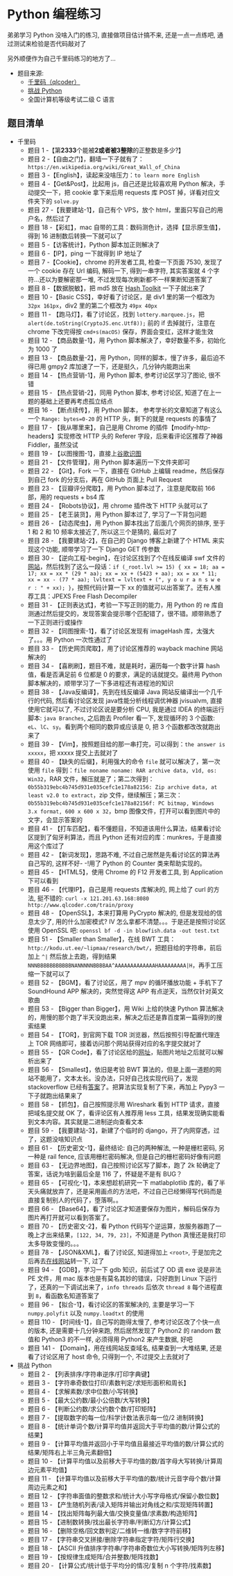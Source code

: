 # Python 编程练习

弟弟学习 Python 没啥入门的练习, 直接做项目估计搞不来, 还是一点一点练吧, 通过测试来检验是否代码敲对了

另外顺便作为自己千里码练习的地方了...

* 题目来源:
    * [千里码（qlcoder）](http://www.qlcoder.com/explore)
    * [挑战 Python](http://www.pythontip.com/coding/code_oj)
    * 全国计算机等级考试二级 C 语言

## 题目清单
*   千里码
    * 题目 1 -【第**2333**个能被**2或者被3整除**的正整数是多少?】
    * 题目 2 -【自由之门】，翻墙一下子就有了： `https://en.wikipedia.org/wiki/Great_Wall_of_China`
    * 题目 3 -【English】，读起来没啥压力：`to learn more English`
    * 题目 4 -【Get&Post】，比起用 js，自己还是比较喜欢用 Python 解决，手动提交一下，把 cookie 拿下来后用 requests 库 POST 掉，详看对应文件夹下的 `solve.py`
    * 题目 27 -【我要建站-1】，自己有个 VPS，放个 html，里面只写自己的用户名，然后过了
    * 题目 18 -【彩虹】，mac 自带的工具：数码测色计，选择【显示原生值】，得到 16 进制数后转换一下就可以了
    * 题目 5 -【访客统计】，Python 脚本加正则解决了
    * 题目 6 -【IP】，ping 一下就得到 IP 地址了
    * 题目 7 -【Cookie】，chrome 的开发者工具, 检查一下页面 7530, 发现了一个 cookie 存在 Url 编码, 解码一下, 得到一串字符, 其实答案就 4 个字符...还以为要解密那一堆, 不过发现每次刷新都不一样果断知道答案了
    * 题目 8 -【数据脱敏】，把 md5 放在 [Hash Toolkit](http://hashtoolkit.com/) 一下子就出来了
    * 题目 10 -【Basic CSS】，幸好看了讨论区，是 div1 里的第一个框改为 `32px 161px`，div2 里的第二个框改为 `49px 40px`
    * 题目 11 - 【跑马灯】，看了讨论区，找到 `lottery.marquee.js`，把 `alert(de.toString(CryptoJS.enc.Utf8));` 前的 if 去掉就行，注意在 chrome 下改完得按 `cmd+s(macOS)` 保存，界面会变红，这样才能生效
    * 题目 12 - 【商品数量-1】，用 Python 脚本解决了，幸好数量不多，初始化为 1000 了
    * 题目 13 - 【商品数量-2】，用 Python，同样的脚本，慢了许多，最后迫不得已用 gmpy2 库加速了一下，还是挺久，几分钟内能跑出来
    * 题目 14 - 【热点营销-1】，用 Python 脚本, 参考讨论区学习了图论, 很不错
    * 题目 15 - 【热点营销-2】，同用 Python 脚本, 参考讨论区, 知道了在上一题的基础上还要再考虑孤立结点
    * 题目 16 - 【断点续传】，用 Python 脚本， 参考学长的文章知道了有这么一个 `Range: bytes=0-20` 的 HTTP 头，剩下的就是 requests 的事情了
    * 题目 17 - 【我从哪里来】，自己是用 Chrome 的插件【modify-http-headers】实现修改 HTTP 头的 Referer 字段，后来看评论区推荐了神器 Fiddler，虽然没试
    * 题目 19 - 【以图搜图-1】，直接上[谷歌识图](https://www.google.com/imghp?hl=zh-CN)
    * 题目 21 - 【文件管理】，用 Python 脚本遍历一下文件夹即可
    * 题目 22 - 【Git】，Fork 一下，直接在 GitHub 上编辑 readme，然后保存到自己 fork 的分支后，再在 GitHub 页面上 Pull Request
    * 题目 23 - 【豆瓣评分爬取】，用 Python 脚本过了，注意是爬取前 166 部，用的 requests + bs4 库
    * 题目 24 - 【Robots协议】，用 chrome 插件改下 HTTP 头就可以了
    * 题目 25 - 【老王装货】，用 Python 脚本过了, 学习了一下背包问题
    * 题目 26 - 【动态爬虫】，用 Python 脚本找出了后面几个网页的排序, 至于 1 和 2 和 10 频率太接近了, 所以这三个是猜的, 最后对了
    * 题目 28 - 【我要建站-2】，在自己的 Django 博客上新建了个 HTML 来实现这个功能, 顺带学习了一下 Django GET 传参数
    * 题目 30 - 【逆向工程-begin】，在讨论区找到了个在线反编译 swf 文件的[网站](http://www.showmycode.com/)，然后找到了这么一段话：`if (_root.lvl >= 15) { xx = 18; aa = 17; xx = xx * (29 * aa); xx = xx + (5423 + aa); xx = xx * 11; xx = xx - (77 * aa); lvltext = lvltext + (", y o u r a n s w e r : " + xx); }`，按照代码计算一下 xx 的值就可以出答案了。还有人推荐工具：JPEXS Free Flash Decompiler
    * 题目 31 - 【正则表达式】，考验一下写正则的能力，用 Python 的 re 库自测通过然后提交的，发现答案会提示哪个匹配错了，很不错。顺带熟悉了一下正则进行或操作
    * 题目 32 - 【同图搜索-1】，看了讨论区发现有 imageHash 库，太强大了。。。用 Python 一次性通过了
    * 题目 33 - 【历史网页爬取】，用了讨论区推荐的 wayback machine 网站解决的
    * 题目 34 - 【喜刷刷】，题目不难，就是耗时，遍历每一个数字计算 hash 值，看是否满足前 6 位都是 0 的要求，满足的话就提交。最终用 Python 脚本解决的，顺带学习了一下多进程还有进程池的知识
    * 题目 38 - 【Java反编译】，先到在线反编译 Java 网站反编译出一个几千行的代码, 然后看讨论区发现 java性能分析线程调优神器 jvisualvm, 直接使用它就可以了, 不过讨论区说是要分析 CPU, 我是通过 IDEA 的终端运行脚本: `java Branches`, 之后跑去 Profiler 看一下, 发现循环的 3 个函数: `eL`、`lC`、`sy`。看到两个相同的数异或应该是 0, 把 3 个函数都改改就跑出来了
    * 题目 39 - 【Vim】，按照题目给的那一串打完，可以得到：`the answer is xxxxx`，把 xxxxx 提交上去就对了
    * 题目 40 - 【缺失的后缀】，利用强大的命令 `file` 就可以解决了，第一次使用 `file` 得到：`file noname noname: RAR archive data, v1d, os: Win32`，RAR 文件，解压就是了；第二次得到：`0b55b319ebc4b745d931e035cefc1e178a82156: Zip archive data, at least v2.0 to extract`，zip 文件，继续解压；第三次：`0b55b319ebc4b745d931e035cefc1e178a82156f: PC bitmap, Windows 3.x format, 600 x 600 x 32`，bmp 图像文件，打开可以看到图片中的文字，会显示答案的
    * 题目 41 - 【打车匹配】，看不懂题目，不知道该用什么算法，结果看讨论区提到了匈牙利算法，而且 Python 还有对应的库：munkres，于是直接用这个库过了
    * 题目 42 - 【新词发现】，思路不难, 不过自己居然是先看讨论区的算法再自己写的, 这样不好- -!用了 Python 的 Counter 类来帮助实现的。
    * 题目 45 - 【HTML5】，使用 Chrome 的 F12 开发者工具, 到 Application 下可以看到
    * 题目 46 - 【代理IP】，自己是用 requests 库解决的, 网上给了 curl 的方法, 挺不错的: `curl -x 121.201.63.168:8080 http://www.qlcoder.com/train/proxy`
    * 题目 48 - 【OpenSSL】，本来打算用 PyCrypto 解决的, 但是发现给的信息太少了, 用的什么加密模式? IV 怎么拿都不清楚。。。于是还是按照讨论区使用 OpenSSL 吧: `openssl bf -d -in blowfish.data -out test.txt`
    * 题目 51 - 【Smaller than Smaller】，在线 BWT 工具：`http://kodu.ut.ee/~lipmaa/research/bwt/`，把题目给的字符串，前后加上 `^|` 然后放上去跑，得到结果 `NNNBBBBBBBBBBBNANNNNNBBBBAA^AAAAAAAAAAAAAHAAAAAAAAA|H`，再手工压缩一下就可以了
    * 题目 52 - 【BGM】，看了讨论区，用了 mpv 的循环播放功能 + 手机下了 SoundHound APP 解决的，突然觉得这 APP 有点逆天，当然仅针对英文歌曲
    * 题目 53 - 【Bigger than Bigger】，用 Wiki 上给的快速 Python 算法解决的，用慢的那个跑了半天没跑出来，解决之后还是靠百度第一篇得到的搜索结果
    * 题目 54 - 【TOR】，到官网下载 TOR 浏览器，然后按照引导配置代理连上 TOR 网络即可，接着访问那个网站获得对应的名字提交就对了
    * 题目 55 - 【QR Code】，看了讨论区给的[网址](http://cli.im/deqr/)，贴图片地址之后就可以解析出来了
    * 题目 56 - 【Smallest】，依旧是考验 BWT 算法的，但是上面一道题的网站不能用了，文本太长。没办法，只好自己找实现代码了，发现 stackoverflow 已经有[答案](http://stackoverflow.com/questions/21297887/performance-issues-in-burrows-wheeler-in-python)了。把算法实现复制了下来，再加上 Pypy3 一下子就跑出结果来了
    * 题目 58 - 【抓包】，自己按照提示用 Wireshark 看到 HTTP 请求，直接把域名提交就 OK 了，看评论区有人推荐用 less 工具，结果发现确实能看到文本内容。其实就是二进制逆向查看文本
    * 题目 59 - 【我要建站-3】，新建了个临时的 django，开了内网穿透，过了，这题没啥知识点
    * 题目 61 - 【历史密文-1】，最终结论: 自己的两种解法, 一种是栅栏密码, 另一种是 rail fence, 应该用栅栏密码解决, 但是自己的栅栏密码好像有问题
    * 题目 63 - 【无边界地图】，自己按照讨论区写了脚本，跑了 2k 轮确定了答案，话说为啥到最后全是 116 了，怀疑是不是有 BUG？
    * 题目 65 - 【可视化-1】，本来想趁机研究一下 matlabplotlib 库的，看了半天头痛就放弃了，还是采用画点的方法吧，不过自己已经懒得写代码而是直接复制别人的代码了，堕落啊。。
    * 题目 66 - 【Base64】，看了讨论区才知道要保存为图片，解码后保存为图片再打开就可以看到答案了。
    * 题目 70 - 【历史密文-2】，看 Python 代码写个逆运算，放服务器跑了一晚上才出来结果，`[122, 34, 79, 23]`，不知道是 Python 真慢还是我打印太多导致变慢的。。。
    * 题目 78 - 【JSON&XML】，看了讨论区, 知道得加上 `<root>`, 于是加完之后再去[在线网站](http://www.freeformatter.com/xml-to-json-converter.html)转一下, 过了
    * 题目 94 - 【GDB】，学习一下 gdb 知识，前后试了 OD 调 exe 说是非法 PE 文件，用 mac 版本也是有莫名其妙的错误，只好跑到 Linux 下运行了，还真的一下调试出来了，`info threads` 后依次 `thread 8` 每个进程直到 `8`，看函数名知道答案了
    * 题目 96 - 【拟合-1】，看讨论区的答案解决的, 主要是学习一下 `numpy.polyfit` 以及 `numpy.loadtxt` 的使用
    * 题目 110 - 【时间线-1】，自己写的跑得太慢了, 参考讨论区改了个快一点的版本, 还是需要十几分钟来跑, 然后居然发现了 Python2 的 random 数值和 Python3 的不一样, 必须得用 Python2 来产生数据, 好吧
    * 题目 141 - 【Domain】，用在线网站反查域名, 结果查到一大堆结果, 还是看了讨论区用了 host 命令, 只得到一个, 不过提交上去就对了
*   挑战 Python
    * 题目 2 - 【列表排序/字符串逆序/打印字典键】
    * 题目 3 - 【字符串奇数位打印/素数判定/求矩形面积和周长】
    * 题目 4 - 【求解素数/求中位数/小写转换】
    * 题目 5 - 【最大公约数/最小公倍数/大写转换】
    * 题目 6 - 【判断公约数/求公约数个数/打印矩阵】
    * 题目 7 - 【提取数字的每一位/科学计数法表示每一位/2 进制转换】
    * 题目 8 - 【统计单词个数/计算平均值并返回大于平均值的数/计算公式的结果】
    * 题目 9 - 【计算平均值并返回小于平均值且最接近平均值的数/计算公式的结果/矩阵右上半三角元素翻倍】
    * 题目 10 - 【计算平均值以及前移大于平均值的数/首字母大写转换/计算周边元素平均值】
    * 题目 11 - 【计算平均值以及前移大于平均值的数/统计元音字母个数/计算周边元素之和】
    * 题目 12 - 【字符串面值的整数求和/统计大小写字母格式/保留小数位数】
    * 题目 13 - 【产生随机列表/读入矩阵并输出对角线之和/实现矩阵转置】
    * 题目 14 - 【找出矩阵每列最大值/交换变量值/求素数/构造矩阵】
    * 题目 15 - 【进制数转换/找出最长字符串/判断幻方/计算公式】
    * 题目 16 - 【删除空格/回文数判定/二维转一维/数字字符前移】
    * 题目 17 - 【字符串交叉拼接/删除字符串指定字符/矩阵行交换】
    * 题目 18 - 【ASCII 升值排序字符串/字符串奇数位大小写转换/矩阵列左移】
    * 题目 19 - 【按规律生成矩阵/合并整数/矩阵找数】
    * 题目 20 - 【计算公式/统计低于平均分的情况/复制 n 个字符/找素数】
